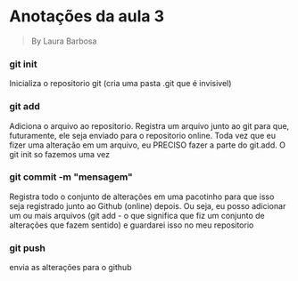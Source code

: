 # Anotações da aula 3
> By Laura Barbosa

### git init
Inicializa o repositorio git (cria uma pasta .git que é invisivel)

### git add
Adiciona o arquivo ao repositorio. Registra um arquivo junto ao git para que, futuramente, ele seja enviado
 para o repositorio online. Toda vez que eu fizer uma alteração em um arquivo,
  eu PRECISO fazer a parte do git.add. O git init so fazemos uma vez

  ### git commit -m "mensagem"
  Registra todo o conjunto de alterações em uma pacotinho para que isso
  seja registrado junto ao Github (online) depois. Ou seja, eu posso adicionar
  um ou mais arquivos (git add - o que significa que fiz um conjunto de alterações que fazem sentido) e guardarei
  isso no meu repositorio

  ### git push
  envia as alterações para o github